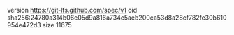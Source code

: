 version https://git-lfs.github.com/spec/v1
oid sha256:24780a314b06e05d9a816a734c5aeb200ca53d8a28cf782fe30b610954e472d3
size 11675
